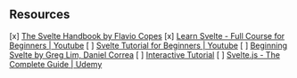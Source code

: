 ## Resources

[x] [The Svelte Handbook by Flavio Copes](https://thevalleyofcode.com/download/svelte/)
[x] [Learn Svelte - Full Course for Beginners | Youtube](https://www.youtube.com/watch?v=UGBJHYpHPvA)
[ ] [Svelte Tutorial for Beginners | Youtube](https://www.youtube.com/watch?v=zojEMeQGGHs&list=PL4cUxeGkcC9hlbrVO_2QFVqVPhlZmz7tO)
[ ] [Beginning Svelte by Greg Lim, Daniel Correa](https://www.amazon.com/Beginning-Svelte-applications-lightweight-JavaScript-ebook/dp/B0B65C9G5T/ref=sr_1_7?crid=2LP8NU2WPK840&keywords=svelte&qid=1673290207&s=digital-text&sprefix=svelte%2Cdigital-text%2C167&sr=1-7)
[ ] [Interactive Tutorial](https://svelte.dev/tutorial/basics)
[ ] [Svelte.js - The Complete Guide | Udemy](https://adp-gptlearning.udemy.com/course/sveltejs-the-complete-guide/learn/lecture/14689430#overview)
